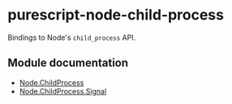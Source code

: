 # purescript-node-child-process

Bindings to Node's `child_process` API.

## Module documentation

* [Node.ChildProcess](docs/Node/ChildProcess.md)
* [Node.ChildProcess.Signal](docs/Node/ChildProcess/Signal.md)
